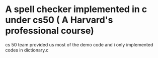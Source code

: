 
# A spell  checker implemented in c under cs50 ( A Harvard's professional course)
 cs 50 team provided us most of the demo code and i only implemented codes in dictionary.c
 
